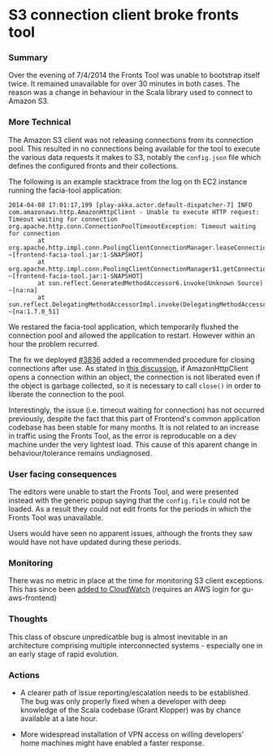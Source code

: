 # S3 connection client broke fronts tool

### Summary

Over the evening of 7/4/2014 the Fronts Tool was unable to bootstrap itself twice. It remained unavailable for over 30 minutes in both cases. The reason was a change in behaviour in the Scala library used to connect to Amazon S3. 

### More Technical

The Amazon S3 client was not releasing connections from its connection pool. This resulted in no connections being available for the tool to execute the various data requests it makes to S3, notably the `config.json` file which defines the configured fronts and their collections. 

The following is an example stacktrace from the log on th EC2 instance running the facia-tool application:

```
2014-04-08 17:01:17,199 [play-akka.actor.default-dispatcher-7] INFO  com.amazonaws.http.AmazonHttpClient - Unable to execute HTTP request: Timeout waiting for connection
org.apache.http.conn.ConnectionPoolTimeoutException: Timeout waiting for connection
        at org.apache.http.impl.conn.PoolingClientConnectionManager.leaseConnection(PoolingClientConnectionManager.java:232) ~[frontend-facia-tool.jar:1-SNAPSHOT]
        at org.apache.http.impl.conn.PoolingClientConnectionManager$1.getConnection(PoolingClientConnectionManager.java:199) ~[frontend-facia-tool.jar:1-SNAPSHOT]
        at sun.reflect.GeneratedMethodAccessor6.invoke(Unknown Source) ~[na:na]
        at sun.reflect.DelegatingMethodAccessorImpl.invoke(DelegatingMethodAccessorImpl.java:43) ~[na:1.7.0_51]
```

We restared the facia-tool application, which temporarily flushed the connection pool and allowed the application to restart. However within an hour the problem recurred.

The fix we deployed [#3836](https://github.com/guardian/frontend/pull/3836/files) added a recommended procedure for closing connections after use. As stated in [this discussion](http://stackoverflow.com/questions/17782937/connectionpooltimeoutexception-when-iterating-objects-in-s3), if AmazonHttpClient opens a connection within an object, the connection is not liberated even if the object is garbage collected, so it is necessary to call `close()` in order to liberate the connection to the pool. 

Interestingly, the issue (i.e. timeout waiting for connection) has not occurred previously, despite the fact that this part of Frontend's common application codebase has been stable for many months. It is not related to an increase in traffic using the Fronts Tool, as the error is reproducable on a dev machine under the very lightest load. This cause of this aparent change in behaviour/tolerance remains undiagnosed.

### User facing consequences

The editors were unable to start the Fronts Tool, and were presented instead with the generic popup saying that the `config.file` could not be loaded. As a result they could not edit fronts for the periods in which the Fronts Tool was unavailable.

Users would have seen no apparent issues, although the fronts they saw would have not have updated during these periods.

### Monitoring

There was no metric in place at the time for monitoring S3 client exceptions. This has since been [added to CloudWatch](https://console.aws.amazon.com/cloudwatch/home?region=eu-west-1#metrics:graph=!D03!D16!E07!E18!ET5!MN9!NS2!PD1!SS4!ST0!VA-PT12H~300~Application~ApplicationName~Average~P0D~Stage~frontend-facia-tool~prod~s3-client-exceptions) (requires an AWS login for gu-aws-frontend)

### Thoughts

This class of obscure unpredicatble bug is almost inevitable in an architecture comprising multiple interconnected systems - especially one in an early stage of rapid evolution.

### Actions

- A clearer path of issue reporting/escalation needs to be established. The bug was only properly fixed when a developer with deep knowledge of the Scala codebase (Grant Klopper) was by chance available at a late hour.

- More widespread installation of VPN access on willing developers' home machines  might have enabled a faster response.

